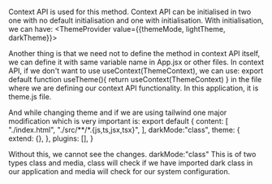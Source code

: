 Context API is used for this method. Context API can be initialised in two one with no default initialisation and one with initialisation. With initialisation, we can have:
    <ThemeProvider value={{themeMode, lightTheme, darkTheme}}>
       <App/>
    </ThemeProvider>

Another thing is that we need not to define the method in context API itself, we can define it with same variable name in App.jsx or other files.
In context API, if we don't want to use useContext(ThemeContext), we can use:
export default function useTheme(){
    return useContext(ThemeContext)
}
in the file where we are defining  our context API functionality. In this application, it is theme.js file.

And while changing theme and if we are using tailwind one major modification which is very important is:
export default {
  content: [
    "./index.html",
    "./src/**/*.{js,ts,jsx,tsx}",
  ],
  darkMode:"class",
  theme: {
    extend: {},
  },
  plugins: [],
}

Without this, we cannot see the changes.
darkMode:"class" 
This is of two types class and media, class will check if we have imported dark class in our application and media will check for our system configuration.
